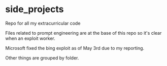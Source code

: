 # side_projects
Repo for all my extracurricular code

Files related to prompt engineering are at the base of this repo so it's clear when an exploit worker.

Microsoft fixed the bing exploit as of May 3rd due to my reporting.

Other things are grouped by folder. 
